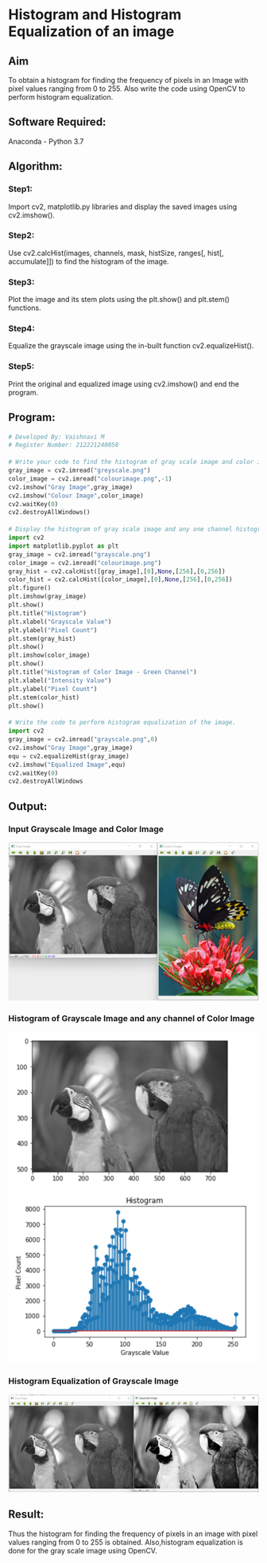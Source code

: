 # Histogram and Histogram Equalization of an image
## Aim
To obtain a histogram for finding the frequency of pixels in an Image with pixel values ranging from 0 to 255. Also write the code using OpenCV to perform histogram equalization.

## Software Required:
Anaconda - Python 3.7

## Algorithm:
### Step1:
Import cv2, matplotlib.py libraries and display the saved images using cv2.imshow().
<br>

### Step2:
Use cv2.calcHist(images, channels, mask, histSize, ranges[, hist[, accumulate]]) to find the histogram of the image.
<br>

### Step3:
Plot the image and its stem plots using the plt.show() and plt.stem() functions.
<br>

### Step4:
Equalize the grayscale image using the in-built function cv2.equalizeHist().
<br>

### Step5:
Print the original and equalized image using cv2.imshow() and end the program.

## Program:
```python
# Developed By: Vaishnavi M
# Register Number: 212221240058

# Write your code to find the histogram of gray scale image and color image channels.
gray_image = cv2.imread("greyscale.png")
color_image = cv2.imread("colourimage.png",-1)
cv2.imshow("Gray Image",gray_image)
cv2.imshow("Colour Image",color_image)
cv2.waitKey(0)
cv2.destroyAllWindows() 

# Display the histogram of gray scale image and any one channel histogram from color image
import cv2
import matplotlib.pyplot as plt
gray_image = cv2.imread("grayscale.png")
color_image = cv2.imread("colourimage.png")
gray_hist = cv2.calcHist([gray_image],[0],None,[256],[0,256])
color_hist = cv2.calcHist([color_image],[0],None,[256],[0,256])
plt.figure()
plt.imshow(gray_image)
plt.show()
plt.title("Histogram")
plt.xlabel("Grayscale Value")
plt.ylabel("Pixel Count")
plt.stem(gray_hist)
plt.show()
plt.imshow(color_image)
plt.show()
plt.title("Histogram of Color Image - Green Channel")
plt.xlabel("Intensity Value")
plt.ylabel("Pixel Count")
plt.stem(color_hist)
plt.show()

# Write the code to perform histogram equalization of the image. 
import cv2
gray_image = cv2.imread("grayscale.png",0)
cv2.imshow("Gray Image",gray_image)
equ = cv2.equalizeHist(gray_image)
cv2.imshow("Equalized Image",equ)
cv2.waitKey(0)
cv2.destroyAllWindows

```
## Output:
### Input Grayscale Image and Color Image
![input](./output1..png)

### Histogram of Grayscale Image and any channel of Color Image
![output](./output2..png)
<br>

### Histogram Equalization of Grayscale Image
![output](./output3.png)
<br>

## Result: 
Thus the histogram for finding the frequency of pixels in an image with pixel values ranging from 0 to 255 is obtained. Also,histogram equalization is done for the gray scale image using OpenCV.
